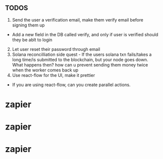 ## TODOS
1. Send the user a verification email, make them verify email before signing them up
 - Add a new field in the DB called verify, and only if user is verified should they be ablt to login
2. Let user reset their password through email
3. Solana reconcilliation side quest - If the users solana txn fails/takes a long time/is submitted to the blockchain, but your node goes down. What happens then? how can u prevent sending them money twice when the worker comes back up
4. Use react-flow for the UI, make it prettier
 - If you are using react-flow, can you create parallel actions.
# zapier
# zapier
# zapier
